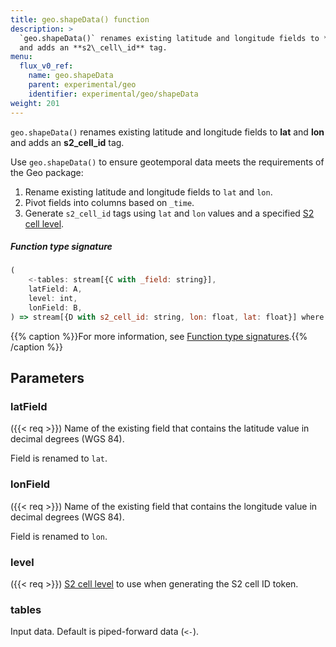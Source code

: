 ```yaml
---
title: geo.shapeData() function
description: >
  `geo.shapeData()` renames existing latitude and longitude fields to **lat** and **lon**
  and adds an **s2\_cell\_id** tag.
menu:
  flux_v0_ref:
    name: geo.shapeData
    parent: experimental/geo
    identifier: experimental/geo/shapeData
weight: 201
---
```


<!------------------------------------------------------------------------------

IMPORTANT: This page was generated from comments in the Flux source code. Any
edits made directly to this page will be overwritten the next time the
documentation is generated. 

To make updates to this documentation, update the function comments above the
function definition in the Flux source code:

https://github.com/influxdata/flux/blob/master/stdlib/experimental/geo/geo.flux#L599-L617

Contributing to Flux: https://github.com/influxdata/flux#contributing
Fluxdoc syntax: https://github.com/influxdata/flux/blob/master/docs/fluxdoc.md

------------------------------------------------------------------------------->

`geo.shapeData()` renames existing latitude and longitude fields to **lat** and **lon**
and adds an **s2\_cell\_id** tag.

Use `geo.shapeData()` to ensure geotemporal data meets the requirements of the Geo package:

1. Rename existing latitude and longitude fields to `lat` and `lon`.
2. Pivot fields into columns based on `_time`.
3. Generate `s2_cell_id` tags using `lat` and `lon` values and a specified [S2 cell level](https://s2geometry.io/resources/s2cell_statistics.html).

##### Function type signature

```js
(
    <-tables: stream[{C with _field: string}],
    latField: A,
    level: int,
    lonField: B,
) => stream[{D with s2_cell_id: string, lon: float, lat: float}] where A: Equatable, B: Equatable
```

{{% caption %}}For more information, see [Function type signatures](/flux/v0/function-type-signatures/).{{% /caption %}}

## Parameters

### latField
({{< req >}})
Name of the existing field that contains the latitude value in decimal degrees (WGS 84).

Field is renamed to `lat`.

### lonField
({{< req >}})
Name of the existing field that contains the longitude value in decimal degrees (WGS 84).

Field is renamed to `lon`.

### level
({{< req >}})
[S2 cell level](https://s2geometry.io/resources/s2cell_statistics.html)
to use when generating the S2 cell ID token.



### tables

Input data. Default is piped-forward data (`<-`).



